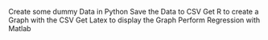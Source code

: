 Create some dummy Data in Python
Save the Data to CSV
Get R to create a Graph with the CSV
Get Latex to display the Graph
Perform Regression with Matlab
